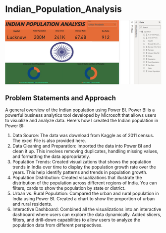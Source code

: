 # Indian_Population_Analysis

![App Screenshot](https://github.com/Sunilpal9401/Indian_Population_Analysis/blob/main/Population.jpg?raw=true)

## Problem Statements and Approach
 A general overview of the Indian population using Power BI. Power BI is a powerful business analytics tool developed by Microsoft that allows users to visualize and analyze data. Here's how I created the Indian population in Power BI:

 1. Data Source: The data was download from Kaggle as of 2011 census. The excel File is also provided here.
 2. Data Cleaning and Preparation: Imported the data into Power BI and clean it up. This involves removing duplicates, handling missing values, and formatting the data appropriately.
 3. Population Trends: Created visualizations that shows the population trends in India over time  to display the population growth rate over the years. This help identify patterns and 
    trends in population growth.
 4. Population Distribution: Created visualizations that illustrate the distribution of the population across different regions of India. You can filters, cards to show the population by 
    state or district.
 5. Urban vs. Rural Population: Compared the urban and rural population in India using Power BI. Created a chart to show the proportion of urban and rural residents.
 6. Interactive Dashboard: Combined all the visualizations into an interactive dashboard where users can explore the data dynamically. Added slicers, filters, and drill-down capabilities 
    to allow users to analyze the population data from different perspectives.
 
